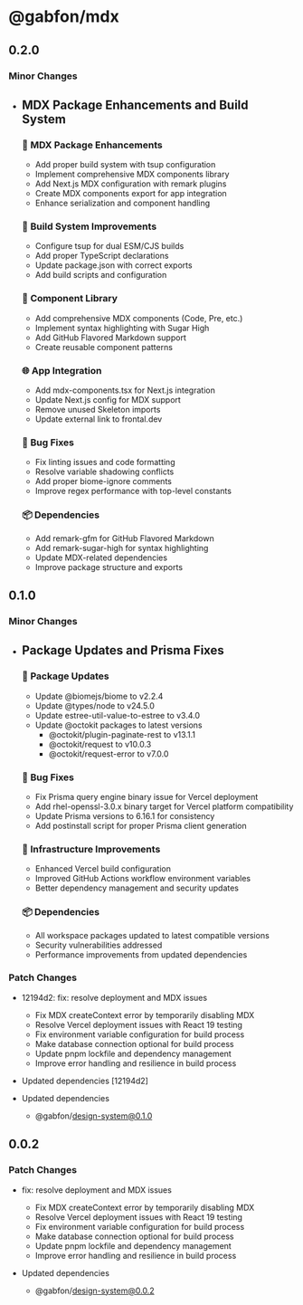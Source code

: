 # @gabfon/mdx

## 0.2.0

### Minor Changes

- ## MDX Package Enhancements and Build System

  ### 🚀 MDX Package Enhancements

  - Add proper build system with tsup configuration
  - Implement comprehensive MDX components library
  - Add Next.js MDX configuration with remark plugins
  - Create MDX components export for app integration
  - Enhance serialization and component handling

  ### 🔧 Build System Improvements

  - Configure tsup for dual ESM/CJS builds
  - Add proper TypeScript declarations
  - Update package.json with correct exports
  - Add build scripts and configuration

  ### 📝 Component Library

  - Add comprehensive MDX components (Code, Pre, etc.)
  - Implement syntax highlighting with Sugar High
  - Add GitHub Flavored Markdown support
  - Create reusable component patterns

  ### 🌐 App Integration

  - Add mdx-components.tsx for Next.js integration
  - Update Next.js config for MDX support
  - Remove unused Skeleton imports
  - Update external link to frontal.dev

  ### 🐛 Bug Fixes

  - Fix linting issues and code formatting
  - Resolve variable shadowing conflicts
  - Add proper biome-ignore comments
  - Improve regex performance with top-level constants

  ### 📦 Dependencies

  - Add remark-gfm for GitHub Flavored Markdown
  - Add remark-sugar-high for syntax highlighting
  - Update MDX-related dependencies
  - Improve package structure and exports

## 0.1.0

### Minor Changes

- ## Package Updates and Prisma Fixes

  ### 🔧 Package Updates

  - Update @biomejs/biome to v2.2.4
  - Update @types/node to v24.5.0
  - Update estree-util-value-to-estree to v3.4.0
  - Update @octokit packages to latest versions
    - @octokit/plugin-paginate-rest to v13.1.1
    - @octokit/request to v10.0.3
    - @octokit/request-error to v7.0.0

  ### 🐛 Bug Fixes

  - Fix Prisma query engine binary issue for Vercel deployment
  - Add rhel-openssl-3.0.x binary target for Vercel platform compatibility
  - Update Prisma versions to 6.16.1 for consistency
  - Add postinstall script for proper Prisma client generation

  ### 🚀 Infrastructure Improvements

  - Enhanced Vercel build configuration
  - Improved GitHub Actions workflow environment variables
  - Better dependency management and security updates

  ### 📦 Dependencies

  - All workspace packages updated to latest compatible versions
  - Security vulnerabilities addressed
  - Performance improvements from updated dependencies

### Patch Changes

- 12194d2: fix: resolve deployment and MDX issues

  - Fix MDX createContext error by temporarily disabling MDX
  - Resolve Vercel deployment issues with React 19 testing
  - Fix environment variable configuration for build process
  - Make database connection optional for build process
  - Update pnpm lockfile and dependency management
  - Improve error handling and resilience in build process

- Updated dependencies [12194d2]
- Updated dependencies
  - @gabfon/design-system@0.1.0

## 0.0.2

### Patch Changes

- fix: resolve deployment and MDX issues

  - Fix MDX createContext error by temporarily disabling MDX
  - Resolve Vercel deployment issues with React 19 testing
  - Fix environment variable configuration for build process
  - Make database connection optional for build process
  - Update pnpm lockfile and dependency management
  - Improve error handling and resilience in build process

- Updated dependencies
  - @gabfon/design-system@0.0.2
